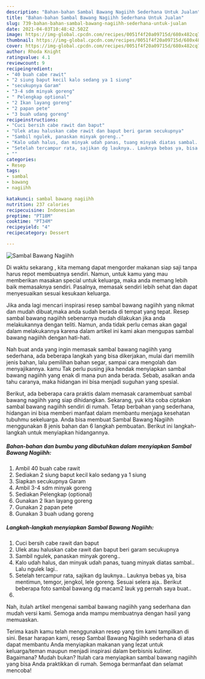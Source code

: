 ```yaml
---
description: "Bahan-bahan Sambal Bawang Nagiihh Sederhana Untuk Jualan"
title: "Bahan-bahan Sambal Bawang Nagiihh Sederhana Untuk Jualan"
slug: 739-bahan-bahan-sambal-bawang-nagiihh-sederhana-untuk-jualan
date: 2021-04-03T10:48:42.502Z
image: https://img-global.cpcdn.com/recipes/0051f4f20a09715d/680x482cq70/sambal-bawang-nagiihh-foto-resep-utama.jpg
thumbnail: https://img-global.cpcdn.com/recipes/0051f4f20a09715d/680x482cq70/sambal-bawang-nagiihh-foto-resep-utama.jpg
cover: https://img-global.cpcdn.com/recipes/0051f4f20a09715d/680x482cq70/sambal-bawang-nagiihh-foto-resep-utama.jpg
author: Rhoda Knight
ratingvalue: 4.1
reviewcount: 9
recipeingredient:
- "40 buah cabe rawit"
- "2 siung baput kecil kalo sedang ya 1 siung"
- "secukupnya Garam"
- "3-4 sdm minyak goreng"
- " Pelengkap optional"
- "2 Ikan layang goreng"
- "2 papan pete"
- "3 buah udang goreng"
recipeinstructions:
- "Cuci bersih cabe rawit dan baput"
- "Ulek atau haluskan cabe rawit dan baput beri garam secukupnya"
- "Sambil ngulek, panaskan minyak goreng.."
- "Kalo udah halus, dan minyak udah panas, tuang minyak diatas sambal.. Lalu ngulek lagi.."
- "Setelah tercampur rata, sajikan dg lauknya.. Lauknya bebas ya, bisa mentimun, temgor, jengkol, lele goreng. Sesuai selera aja.. Berikut beberapa foto sambal bawang dg macam2 lauk yg pernah saya buat.."
- ""
categories:
- Resep
tags:
- sambal
- bawang
- nagiihh

katakunci: sambal bawang nagiihh 
nutrition: 237 calories
recipecuisine: Indonesian
preptime: "PT18M"
cooktime: "PT34M"
recipeyield: "4"
recipecategory: Dessert

---
```



![Sambal Bawang Nagiihh](https://img-global.cpcdn.com/recipes/0051f4f20a09715d/680x482cq70/sambal-bawang-nagiihh-foto-resep-utama.jpg)

Di waktu  sekarang , kita memang dapat mengorder makanan siap saji tanpa harus repot membuatnya sendiri. Namun, untuk kamu yang mau memberikan masakan special untuk keluarga, maka anda memang lebih baik memasaknya sendiri. Pasalnya, memasak sendiri lebih sehat dan dapat menyesuaikan sesuai kesukaan keluarga.

Jika anda lagi mencari inspirasi resep sambal bawang nagiihh yang nikmat dan mudah dibuat,maka anda sudah berada di tempat yang tepat. Resep sambal bawang nagiihh  sebenarnya mudah dilakukan jika anda melakukannya dengan teliti. Namun, anda tidak perlu cemas akan gagal dalam melakukannya 
karena dalam artikel ini kami akan mengupas sambal bawang nagiihh dengan hati-hati.  



Nah buat anda yang ingin memasak sambal bawang nagiihh yang sederhana, ada beberapa langkah yang bisa dikerjakan, mulai dari memilih jenis bahan, lalu pemilihan bahan segar, sampai cara mengolah dan menyajikannya. kamu Tak perlu pusing jika hendak menyiapkan sambal bawang nagiihh yang enak di mana pun anda berada. Sebab, asalkan anda  tahu caranya, maka hidangan ini bisa menjadi suguhan yang spesial.

Berikut, ada beberapa cara praktis  dalam memasak caramembuat sambal bawang nagiihh yang siap dihidangkan. Sekarang, yuk kita coba ciptakan sambal bawang nagiihh sendiri di rumah. Tetap berbahan yang sederhana, hidangan ini bisa memberi manfaat dalam membantu menjaga kesehatan tubuhmu sekeluarga. Anda bisa membuat Sambal Bawang Nagiihh menggunakan 8 jenis bahan dan 6 langkah pembuatan. Berikut ini langkah-langkah untuk menyiapkan hidangannya.

<!--inarticleads1-->

##### Bahan-bahan dan bumbu yang dibutuhkan dalam menyiapkan Sambal Bawang Nagiihh:

1. Ambil 40 buah cabe rawit
1. Sediakan 2 siung baput kecil kalo sedang ya 1 siung
1. Siapkan secukupnya Garam
1. Ambil 3-4 sdm minyak goreng
1. Sediakan  Pelengkap (optional)
1. Gunakan 2 Ikan layang goreng
1. Gunakan 2 papan pete
1. Gunakan 3 buah udang goreng




<!--inarticleads2-->

##### Langkah-langkah menyiapkan Sambal Bawang Nagiihh:

1. Cuci bersih cabe rawit dan baput
1. Ulek atau haluskan cabe rawit dan baput beri garam secukupnya
1. Sambil ngulek, panaskan minyak goreng..
1. Kalo udah halus, dan minyak udah panas, tuang minyak diatas sambal.. Lalu ngulek lagi..
1. Setelah tercampur rata, sajikan dg lauknya.. Lauknya bebas ya, bisa mentimun, temgor, jengkol, lele goreng. Sesuai selera aja.. Berikut beberapa foto sambal bawang dg macam2 lauk yg pernah saya buat..
1. 




Nah, itulah artikel mengenai  sambal bawang nagiihh  yang sederhana dan mudah versi kami. Semoga anda mampu membuatnya dengan hasil yang memuaskan. 

Terima kasih kamu telah menggunakan resep yang tim kami tampilkan di sini. Besar harapan kami, resep  Sambal Bawang Nagiihh sederhana di atas dapat membantu Anda menyiapkan makanan yang lezat untuk keluarga/teman maupun menjadi inspirasi dalam berbisnis kuliner. Bagaimana? Mudah bukan? Itulah cara menyiapkan sambal bawang nagiihh yang bisa Anda praktikkan di rumah. Semoga bermanfaat dan selamat mencoba!

